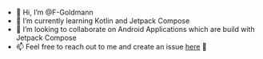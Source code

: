 - 👋 Hi, I’m @F-Goldmann
- 🌱 I’m currently learning Kotlin and Jetpack Compose
- 💞️ I’m looking to collaborate on Android Applications which are build with Jetpack Compose
- 📫 Feel free to reach out to me and create an issue [here](https://github.com/F-Goldmann/F-Goldmann/issues) 🥳

<!---
F-Goldmann/F-Goldmann is a ✨ special ✨ repository because its `README.md` (this file) appears on your GitHub profile.
You can click the Preview link to take a look at your changes.
--->
